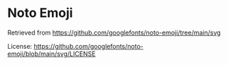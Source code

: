 # Noto Emoji

Retrieved from https://github.com/googlefonts/noto-emoji/tree/main/svg

License: https://github.com/googlefonts/noto-emoji/blob/main/svg/LICENSE
